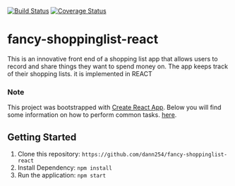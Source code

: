[![Build Status](https://travis-ci.org/dann254/fancy-shoppinglist-react.svg)](https://travis-ci.org/dann254/fancy-shoppinglist-react)
[![Coverage Status](https://coveralls.io/repos/github/dann254/fancy-shoppinglist-react/badge.svg)](https://coveralls.io/github/dann254/fancy-shoppinglist-react?branch=master)

# fancy-shoppinglist-react

This is an innovative front end of a shopping list app that allows users to record and share things they want to spend money on. The app keeps track of their shopping lists. it is implemented in REACT

### Note

This project was bootstrapped with [Create React App](https://github.com/facebookincubator/create-react-app).
Below you will find some information on how to perform common tasks. [here](https://github.com/facebookincubator/create-react-app/blob/master/packages/react-scripts/template/README.md).

## Getting Started

1. Clone this repository: `https://github.com/dann254/fancy-shoppinglist-react`
2. Install Dependency: `npm install`
3. Run the application: `npm start`

